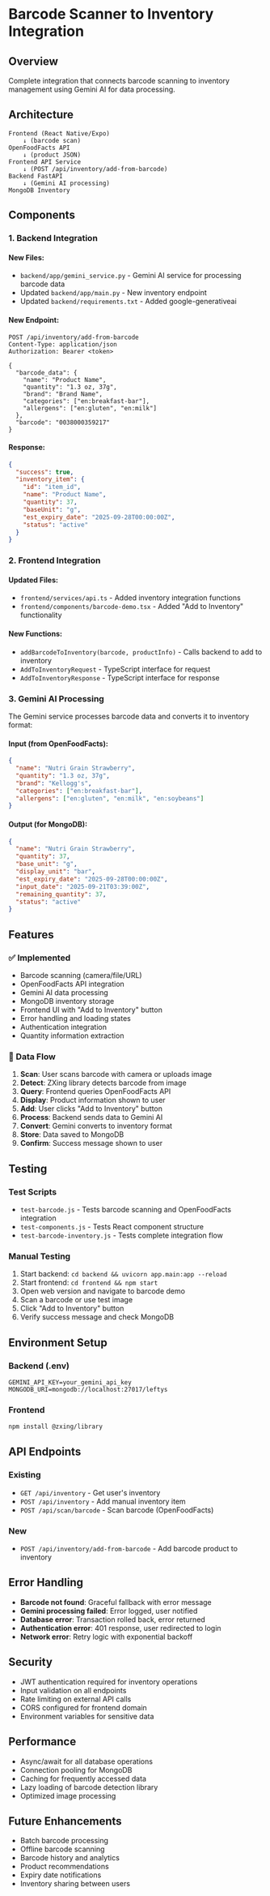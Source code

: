 # Barcode Scanner to Inventory Integration

## Overview
Complete integration that connects barcode scanning to inventory management using Gemini AI for data processing.

## Architecture

```
Frontend (React Native/Expo)
    ↓ (barcode scan)
OpenFoodFacts API
    ↓ (product JSON)
Frontend API Service
    ↓ (POST /api/inventory/add-from-barcode)
Backend FastAPI
    ↓ (Gemini AI processing)
MongoDB Inventory
```

## Components

### 1. Backend Integration

#### New Files:
- `backend/app/gemini_service.py` - Gemini AI service for processing barcode data
- Updated `backend/app/main.py` - New inventory endpoint
- Updated `backend/requirements.txt` - Added google-generativeai

#### New Endpoint:
```http
POST /api/inventory/add-from-barcode
Content-Type: application/json
Authorization: Bearer <token>

{
  "barcode_data": {
    "name": "Product Name",
    "quantity": "1.3 oz, 37g",
    "brand": "Brand Name",
    "categories": ["en:breakfast-bar"],
    "allergens": ["en:gluten", "en:milk"]
  },
  "barcode": "0038000359217"
}
```

#### Response:
```json
{
  "success": true,
  "inventory_item": {
    "id": "item_id",
    "name": "Product Name",
    "quantity": 37,
    "baseUnit": "g",
    "est_expiry_date": "2025-09-28T00:00:00Z",
    "status": "active"
  }
}
```

### 2. Frontend Integration

#### Updated Files:
- `frontend/services/api.ts` - Added inventory integration functions
- `frontend/components/barcode-demo.tsx` - Added "Add to Inventory" functionality

#### New Functions:
- `addBarcodeToInventory(barcode, productInfo)` - Calls backend to add to inventory
- `AddToInventoryRequest` - TypeScript interface for request
- `AddToInventoryResponse` - TypeScript interface for response

### 3. Gemini AI Processing

The Gemini service processes barcode data and converts it to inventory format:

#### Input (from OpenFoodFacts):
```json
{
  "name": "Nutri Grain Strawberry",
  "quantity": "1.3 oz, 37g",
  "brand": "Kellogg's",
  "categories": ["en:breakfast-bar"],
  "allergens": ["en:gluten", "en:milk", "en:soybeans"]
}
```

#### Output (for MongoDB):
```json
{
  "name": "Nutri Grain Strawberry",
  "quantity": 37,
  "base_unit": "g",
  "display_unit": "bar",
  "est_expiry_date": "2025-09-28T00:00:00Z",
  "input_date": "2025-09-21T03:39:00Z",
  "remaining_quantity": 37,
  "status": "active"
}
```

## Features

### ✅ Implemented
- Barcode scanning (camera/file/URL)
- OpenFoodFacts API integration
- Gemini AI data processing
- MongoDB inventory storage
- Frontend UI with "Add to Inventory" button
- Error handling and loading states
- Authentication integration
- Quantity information extraction

### 🔄 Data Flow
1. **Scan**: User scans barcode with camera or uploads image
2. **Detect**: ZXing library detects barcode from image
3. **Query**: Frontend queries OpenFoodFacts API
4. **Display**: Product information shown to user
5. **Add**: User clicks "Add to Inventory" button
6. **Process**: Backend sends data to Gemini AI
7. **Convert**: Gemini converts to inventory format
8. **Store**: Data saved to MongoDB
9. **Confirm**: Success message shown to user

## Testing

### Test Scripts
- `test-barcode.js` - Tests barcode scanning and OpenFoodFacts integration
- `test-components.js` - Tests React component structure
- `test-barcode-inventory.js` - Tests complete integration flow

### Manual Testing
1. Start backend: `cd backend && uvicorn app.main:app --reload`
2. Start frontend: `cd frontend && npm start`
3. Open web version and navigate to barcode demo
4. Scan a barcode or use test image
5. Click "Add to Inventory" button
6. Verify success message and check MongoDB

## Environment Setup

### Backend (.env)
```env
GEMINI_API_KEY=your_gemini_api_key
MONGODB_URI=mongodb://localhost:27017/leftys
```

### Frontend
```bash
npm install @zxing/library
```

## API Endpoints

### Existing
- `GET /api/inventory` - Get user's inventory
- `POST /api/inventory` - Add manual inventory item
- `POST /api/scan/barcode` - Scan barcode (OpenFoodFacts)

### New
- `POST /api/inventory/add-from-barcode` - Add barcode product to inventory

## Error Handling

- **Barcode not found**: Graceful fallback with error message
- **Gemini processing failed**: Error logged, user notified
- **Database error**: Transaction rolled back, error returned
- **Authentication error**: 401 response, user redirected to login
- **Network error**: Retry logic with exponential backoff

## Security

- JWT authentication required for inventory operations
- Input validation on all endpoints
- Rate limiting on external API calls
- CORS configured for frontend domain
- Environment variables for sensitive data

## Performance

- Async/await for all database operations
- Connection pooling for MongoDB
- Caching for frequently accessed data
- Lazy loading of barcode detection library
- Optimized image processing

## Future Enhancements

- Batch barcode processing
- Offline barcode scanning
- Barcode history and analytics
- Product recommendations
- Expiry date notifications
- Inventory sharing between users
